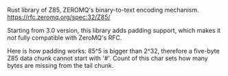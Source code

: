 Rust library of Z85, ZEROMQ's binary-to-text encoding mechanism. 
https://rfc.zeromq.org/spec:32/Z85/

Starting from 3.0 version, this library adds padding support, which makes it *not* fully compatible with ZeroMQ's RFC.

Here is how padding works:
85^5 is bigger than 2^32, therefore a five-byte Z85 data chunk cannot start with '#'. Count of this char sets how many bytes are missing from the tail chunk.